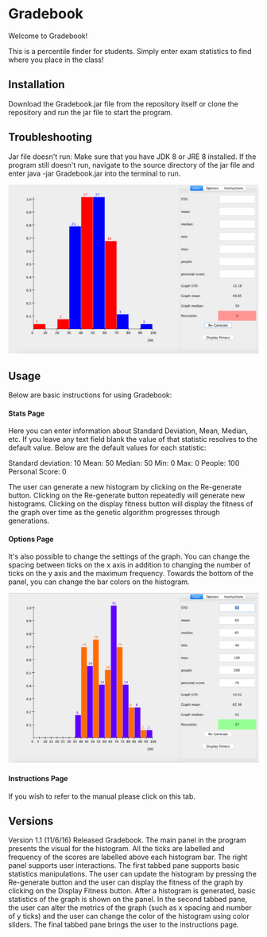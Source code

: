 <h1> Gradebook  </h1>

Welcome to Gradebook!

This is a percentile finder for students. Simply enter exam statistics to find where you place in the class!

<h2> Installation </h2>
Download the Gradebook.jar file from the repository itself or clone the repository and run the jar file to start the program. 

<h2> Troubleshooting </h2>
Jar file doesn't run: Make sure that you have JDK 8 or JRE 8 installed. If the program still doesn't run, navigate to the source directory of the jar file and enter java -jar Gradebook.jar into the terminal to run.

![alt text](image1.png "Description goes here")

<h2> Usage </h2>
Below are basic instructions for using Gradebook:

<h4> Stats Page </h4>
Here you can enter information about Standard Deviation, Mean, Median, etc. If you leave any text field blank the value of that statistic resolves to the default value. Below are the default values for each statistic:

Standard deviation: 10
Mean: 50
Median: 50
Min: 0
Max: 0
People: 100
Personal Score: 0

The user can generate a new histogram by clicking on the Re-generate button. Clicking on the Re-generate button repeatedly will generate new histograms. Clicking on the display fitness button will display the fitness of the graph over time as the genetic algorithm progresses through generations.

<h4> Options Page </h4>
It's also possible to change the settings of the graph. You can change the spacing between ticks on the x axis in addition to changing the number of ticks on the y axis and the maximum frequency. Towards the bottom of the panel, you can change the bar colors on the histogram.

![alt text](image2.png "Description goes here")

<h4> Instructions Page </h4>
If you wish to refer to the manual please click on this tab.

<h2> Versions </h2>
Version 1.1 (11/6/16) Released Gradebook. The main panel in the program presents the visual for the histogram. All the ticks are labelled and frequency of the scores are labelled above each histogram bar. The right panel supports user interactions. The first tabbed pane supports basic statistics manipulations. The user can update the histogram by pressing the Re-generate button and the user can display the fitness of the graph by clicking on the Display Fitness button. After a histogram is generated, basic statistics of the graph is shown on the panel. In the second tabbed pane, the user can alter the metrics of the graph (such as x spacing and number of y ticks) and the user can change the color of the histogram using color sliders. The final tabbed pane brings the user to the instructions page. 
